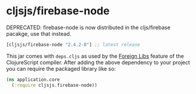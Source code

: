 # cljsjs/firebase-node

DEPRECATED:
firebase-node is now distributed in the cljs/firebase pacakge, use that instead.

[](dependency)
```clojure
[cljsjs/firebase-node "2.4.2-0"] ;; latest release
```
[](/dependency)

This jar comes with `deps.cljs` as used by the [Foreign Libs][flibs] feature
of the ClojureScript compiler. After adding the above dependency to your project
you can require the packaged library like so:

```clojure
(ns application.core
  (:require cljsjs.firebase-node))
```

[flibs]: https://clojurescript.org/reference/packaging-foreign-deps
